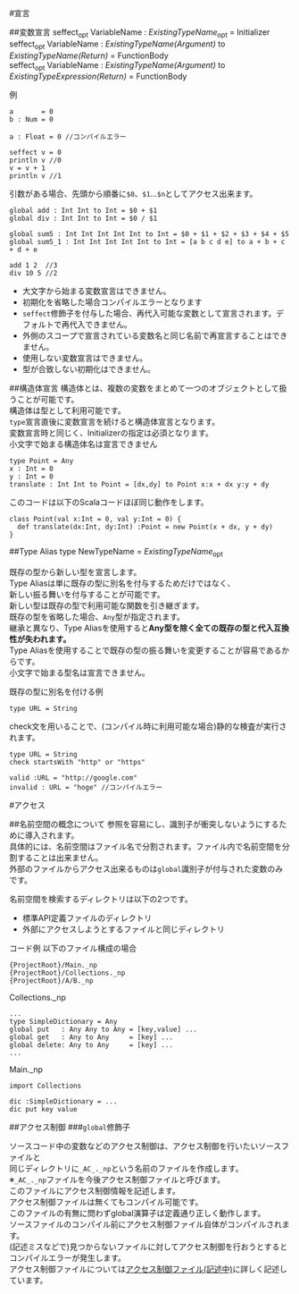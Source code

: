 #宣言

##変数宣言
seffect<sub>opt</sub> VariableName : *ExistingTypeName*<sub>opt</sub> = Initializer  
seffect<sub>opt</sub> VariableName : *ExistingTypeName(Argument)* to *ExistingTypeName(Return)* = FunctionBody  
seffect<sub>opt</sub> VariableName : *ExistingTypeName(Argument)* to *ExistingTypeExpression(Return)* = FunctionBody  

例

    a       = 0
    b : Num = 0
    
    a : Float = 0 //コンパイルエラー
    
    seffect v = 0
    println v //0
    v = v + 1
    println v //1
    
    
引数がある場合、先頭から順番に`$0`、`$1`...`$n`としてアクセス出来ます。  

    global add : Int Int to Int = $0 + $1
    global div : Int Int to Int = $0 / $1
    
    global sum5 : Int Int Int Int Int to Int = $0 + $1 + $2 + $3 + $4 + $5
    global sum5_1 : Int Int Int Int Int to Int = [a b c d e] to a + b + c + d + e
    
    add 1 2  //3
    div 10 5 //2

* 大文字から始まる変数宣言はできません。
* 初期化を省略した場合コンパイルエラーとなります
* `seffect`修飾子を付与した場合、再代入可能な変数として宣言されます。デフォルトで再代入できません。  
* 外側のスコープで宣言されている変数名と同じ名前で再宣言することはできません。
* 使用しない変数宣言はできません。
* 型が合致しない初期化はできません。

##構造体宣言
構造体とは、複数の変数をまとめて一つのオブジェクトとして扱うことが可能です。  
構造体は型として利用可能です。  
`type`宣言直後に変数宣言を続けると構造体宣言となります。  
変数宣言時と同じく、Initializerの指定は必須となります。  
小文字で始まる構造体名は宣言できません

```
type Point = Any
x : Int = 0
y : Int = 0
translate : Int Int to Point = [dx,dy] to Point x:x + dx y:y + dy
```
このコードは以下のScalaコードほぼ同じ動作をします。

```
class Point(val x:Int = 0, val y:Int = 0) {
  def translate(dx:Int, dy:Int) :Point = new Point(x + dx, y + dy)
}
```

##Type Alias
type NewTypeName = *ExistingTypeName*<sub>opt</sub>

既存の型から新しい型を宣言します。  
Type Aliasは単に既存の型に別名を付与するためだけではなく、  
新しい振る舞いを付与することが可能です。  
新しい型は既存の型で利用可能な関数を引き継ぎます。  
既存の型を省略した場合、`Any`型が指定されます。  
継承と異なり、Type Aliasを使用すると**Any型を除く全ての既存の型と代入互換性が失われます。**  
Type Aliasを使用することで既存の型の振る舞いを変更することが容易であるからです。  
小文字で始まる型名は宣言できません。

既存の型に別名を付ける例
```
type URL = String
```

check文を用いることで、(コンパイル時に利用可能な場合)静的な検査が実行されます。  
```
type URL = String
check startsWith "http" or "https"

valid :URL = "http://google.com"
invalid : URL = "hoge" //コンパイルエラー
```

#アクセス

##名前空間の概念について
参照を容易にし、識別子が衝突しないようにするために導入されます。  
具体的には、名前空間はファイル名で分割されます。ファイル内で名前空間を分割することは出来ません。  
外部のファイルからアクセス出来るものは`global`識別子が付与された変数のみです。  

名前空間を検索するディレクトリは以下の2つです。

* 標準API定義ファイルのディレクトリ
* 外部にアクセスしようとするファイルと同じディレクトリ


コード例
以下のファイル構成の場合

```
{ProjectRoot}/Main._np
{ProjectRoot}/Collections._np
{ProjectRoot}/A/B._np
```

Collections._np
```
...
type SimpleDictionary = Any
global put   : Any Any to Any = [key,value] ...
global get   : Any to Any     = [key] ...
global delete: Any to Any     = [key] ... 
...
```

Main._np
```
import Collections

dic :SimpleDictionary = ...
dic put key value

```

##アクセス制御
###`global`修飾子


ソースコード中の変数などのアクセス制御は、アクセス制御を行いたいソースファイルと  
同じディレクトリに`_AC_._np`という名前のファイルを作成します。  
※`_AC_._np`ファイルを今後アクセス制御ファイルと呼びます。  
このファイルにアクセス制御情報を記述します。  
アクセス制御ファイルは無くてもコンパイル可能です。  
このファイルの有無に問わずglobal演算子は定義通り正しく動作します。  
ソースファイルのコンパイル前にアクセス制御ファイル自体がコンパイルされます。  
(記述ミスなどで)見つからないファイルに対してアクセス制御を行おうとするとコンパイルエラーが発生します。  
アクセス制御ファイルについては[アクセス制御ファイル(記述中)](AccessControl.md)に詳しく記述しています。  